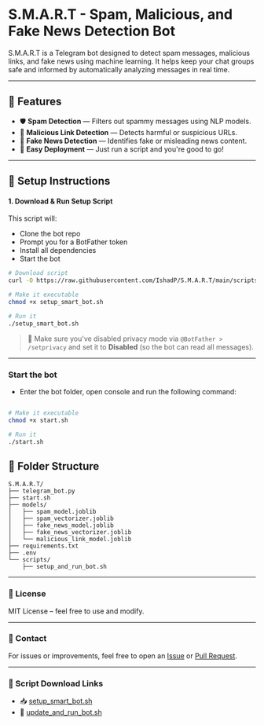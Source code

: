 # S.M.A.R.T - Spam, Malicious, and Fake News Detection Bot

S.M.A.R.T is a Telegram bot designed to detect spam messages, malicious links, and fake news using machine learning. It helps keep your chat groups safe and informed by automatically analyzing messages in real time.

---

## 🚀 Features

- 🛡️ **Spam Detection** — Filters out spammy messages using NLP models.
- 🔗 **Malicious Link Detection** — Detects harmful or suspicious URLs.
- 📰 **Fake News Detection** — Identifies fake or misleading news content.
- 🤖 **Easy Deployment** — Just run a script and you're good to go!

---

## 🔧 Setup Instructions

#### 1. Download & Run Setup Script

This script will:

- Clone the bot repo
- Prompt you for a BotFather token
- Install all dependencies
- Start the bot

```bash
# Download script
curl -O https://raw.githubusercontent.com/IshadP/S.M.A.R.T/main/scripts/setup_smart_bot.sh

# Make it executable
chmod +x setup_smart_bot.sh

# Run it
./setup_smart_bot.sh
```

> 🔐 Make sure you've disabled privacy mode via `@BotFather > /setprivacy` and set it to **Disabled** (so the bot can read all messages).

---

### Start the bot

- Enter the bot folder, open console and run the following command:

```bash

# Make it executable
chmod +x start.sh

# Run it
./start.sh
```

## 📁 Folder Structure

```
S.M.A.R.T/
├── telegram_bot.py
├── start.sh
├── models/
│   ├── spam_model.joblib
│   ├── spam_vectorizer.joblib
│   ├── fake_news_model.joblib
│   ├── fake_news_vectorizer.joblib
│   └── malicious_link_model.joblib
├── requirements.txt
├── .env
└── scripts/
    ├── setup_and_run_bot.sh
```

---

### 📜 License

MIT License – feel free to use and modify.

---

### 💬 Contact

For issues or improvements, feel free to open an [Issue](https://github.com/IshadP/S.M.A.R.T/issues) or [Pull Request](https://github.com/IshadP/S.M.A.R.T/pulls).

---

### 🔗 Script Download Links

- 📥 [setup_smart_bot.sh](https://raw.githubusercontent.com/IshadP/S.M.A.R.T/main/scripts/setup_and_run_bot.sh)
- 🔄 [update_and_run_bot.sh](https://raw.githubusercontent.com/IshadP/S.M.A.R.T/main/start.sh)
